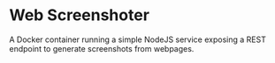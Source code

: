 # Web Screenshoter
A Docker container running a simple NodeJS service exposing a REST endpoint to generate screenshots from webpages.
